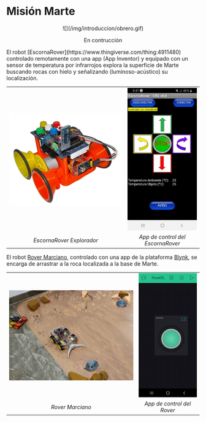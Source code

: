 # **Misión Marte**
<center>
![](/img/introduccion/obrero.gif)

En contrucción
</center>
El robot [EscornaRover](https://www.thingiverse.com/thing:4911480) controlado remotamente con una app (App Inventor) y equipado con un sensor de temperatura por infrarrojos explora la superficie de Marte buscando rocas con hielo y señalizando (luminoso-acústico) su localización.

<center>

|    |    |
| :-:| :-:|
| ![escornaroverSensorTemp](../img/misionMarte/escornaroverSensorTemp.png) | ![appEscornaRover](../img/misionMarte/appEscornaRover.png) |
| _EscornaRover Explorador_ | _App de control del EscornaRover_ |

</center>

El robot [Rover Marciano](http://www.cantabrobots.es/?page_id=1237), controlado con una app de la plataforma [Blynk](https://blynk.uptodown.com/android), se encarga de arrastrar a la roca localizada a la base de Marte.

<center>

|    |    |
| :-:| :-:|
| ![misionMarte01](../img/misionMarte/misionMarte01.png) | ![joystickBlynk01](../img/misionMarte/joystickBlynk01.png) |
| _Rover Marciano_ | _App de control del Rover_ |

</center>
